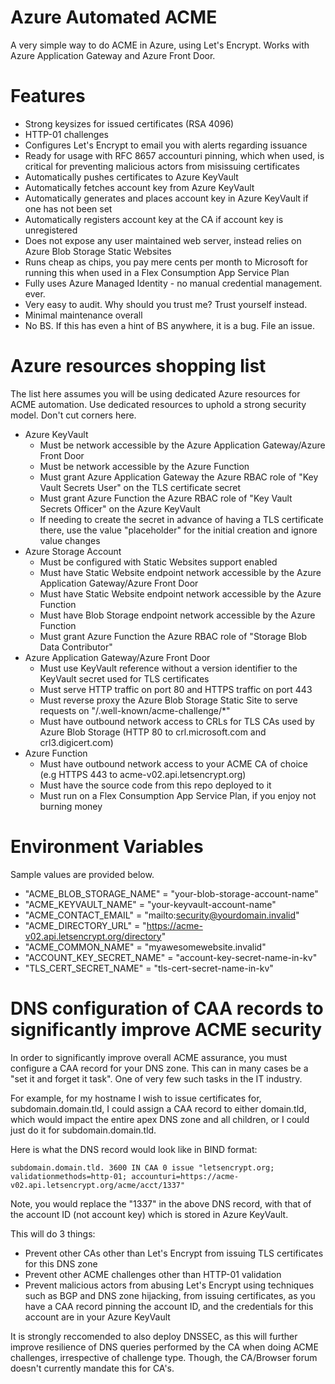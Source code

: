 # Azure Automated ACME

A very simple way to do ACME in Azure, using Let's Encrypt. Works with Azure Application Gateway and Azure Front Door.

# Features

- Strong keysizes for issued certificates (RSA 4096)
- HTTP-01 challenges
- Configures Let's Encrypt to email you with alerts regarding issuance
- Ready for usage with RFC 8657 accounturi pinning, which when used, is critical for preventing malicious actors from misissuing certificates
- Automatically pushes certificates to Azure KeyVault
- Automatically fetches account key from Azure KeyVault
- Automatically generates and places account key in Azure KeyVault if one has not been set
- Automatically registers account key at the CA if account key is unregistered
- Does not expose any user maintained web server, instead relies on Azure Blob Storage Static Websites
- Runs cheap as chips, you pay mere cents per month to Microsoft for running this when used in a Flex Consumption App Service Plan
- Fully uses Azure Managed Identity - no manual credential management. ever.
- Very easy to audit. Why should you trust me? Trust yourself instead.
- Minimal maintenance overall
- No BS. If this has even a hint of BS anywhere, it is a bug. File an issue.

# Azure resources shopping list

The list here assumes you will be using dedicated Azure resources for ACME automation. Use dedicated resources to uphold a strong security model. Don't cut corners here.

- Azure KeyVault
   - Must be network accessible by the Azure Application Gateway/Azure Front Door
   - Must be network accessible by the Azure Function
   - Must grant Azure Application Gateway the Azure RBAC role of "Key Vault Secrets User" on the TLS certificate secret
   - Must grant Azure Function the Azure RBAC role of "Key Vault Secrets Officer" on the Azure KeyVault
   - If needing to create the secret in advance of having a TLS certificate there, use the value "placeholder" for the initial creation and ignore value changes
- Azure Storage Account
   - Must be configured with Static Websites support enabled
   - Must have Static Website endpoint network accessible by the Azure Application Gateway/Azure Front Door
   - Must have Static Website endpoint network accessible by the Azure Function
   - Must have Blob Storage endpoint network accessible by the Azure Function
   - Must grant Azure Function the Azure RBAC role of "Storage Blob Data Contributor"
- Azure Application Gateway/Azure Front Door
   - Must use KeyVault reference without a version identifier to the KeyVault secret used for TLS certificates
   - Must serve HTTP traffic on port 80 and HTTPS traffic on port 443
   - Must reverse proxy the Azure Blob Storage Static Site to serve requests on "/.well-known/acme-challenge/*"
   - Must have outbound network access to CRLs for TLS CAs used by Azure Blob Storage (HTTP 80 to crl.microsoft.com and crl3.digicert.com)
- Azure Function
   - Must have outbound network access to your ACME CA of choice (e.g HTTPS 443 to acme-v02.api.letsencrypt.org)
   - Must have the source code from this repo deployed to it
   - Must run on a Flex Consumption App Service Plan, if you enjoy not burning money

# Environment Variables

Sample values are provided below.

- "ACME_BLOB_STORAGE_NAME"   = "your-blob-storage-account-name"
- "ACME_KEYVAULT_NAME"       = "your-keyvault-account-name"
- "ACME_CONTACT_EMAIL"       = "mailto:security@yourdomain.invalid"
- "ACME_DIRECTORY_URL"       = "https://acme-v02.api.letsencrypt.org/directory"
- "ACME_COMMON_NAME"         = "myawesomewebsite.invalid"
- "ACCOUNT_KEY_SECRET_NAME"  = "account-key-secret-name-in-kv"
- "TLS_CERT_SECRET_NAME"     = "tls-cert-secret-name-in-kv"

# DNS configuration of CAA records to significantly improve ACME security

In order to significantly improve overall ACME assurance, you must configure a CAA record for your DNS zone. This can in many cases be a "set it and forget it task". One of very few such tasks in the IT industry.

For example, for my hostname I wish to issue certificates for, subdomain.domain.tld, I could assign a CAA record to either domain.tld, which would impact the entire apex DNS zone and all children, or I could just do it for subdomain.domain.tld.

Here is what the DNS record would look like in BIND format:

```subdomain.domain.tld. 3600 IN CAA 0 issue "letsencrypt.org; validationmethods=http-01; accounturi=https://acme-v02.api.letsencrypt.org/acme/acct/1337"```

Note, you would replace the "1337" in the above DNS record, with that of the account ID (not account key) which is stored in Azure KeyVault.

This will do 3 things:

- Prevent other CAs other than Let's Encrypt from issuing TLS certificates for this DNS zone
- Prevent other ACME challenges other than HTTP-01 validation
- Prevent malicious actors from abusing Let's Encrypt using techniques such as BGP and DNS zone hijacking, from issuing certificates, as you have a CAA record pinning the account ID, and the credentials for this account are in your Azure KeyVault

It is strongly reccomended to also deploy DNSSEC, as this will further improve resilience of DNS queries performed by the CA when doing ACME challenges, irrespective of challenge type. Though, the CA/Browser forum doesn't currently mandate this for CA's.
